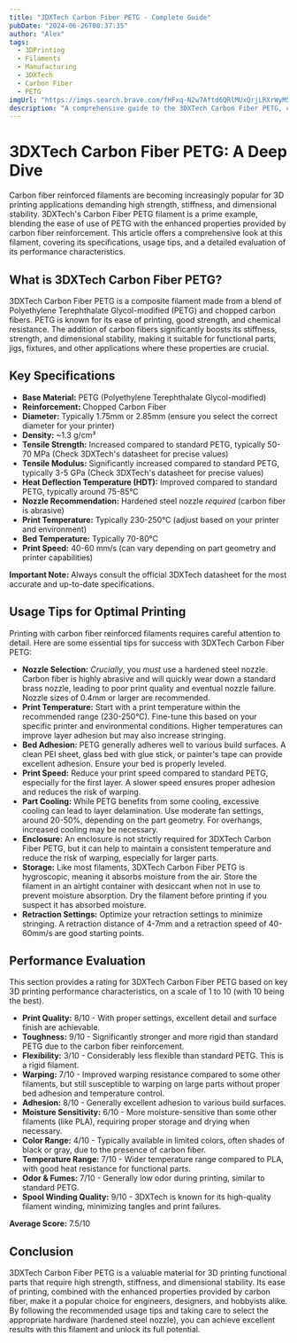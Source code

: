 ```yaml
---
title: "3DXTech Carbon Fiber PETG - Complete Guide"
pubDate: "2024-06-26T00:37:35"
author: "Alex"
tags:
  - 3DPrinting
  - Filaments
  - Manufacturing
  - 3DXTech
  - Carbon Fiber
  - PETG
imgUrl: "https://imgs.search.brave.com/fHFxq-N2w7Aftd6QRlMUxQrjLRXrWyM5HnVgcAKx7hk/rs:fit:860:0:0:0/g:ce/aHR0cHM6Ly9pbWFn/ZXMtbmEuc3NsLWlt/YWdlcy1hbWF6b24u/Y29tL2ltYWdlcy9J/LzcxcHA5SlBSVHJM/LmpwZw"
description: "A comprehensive guide to the 3DXTech Carbon Fiber PETG, covering specifications, usage tips, and comparisons with similar products."
---
```


# 3DXTech Carbon Fiber PETG: A Deep Dive

Carbon fiber reinforced filaments are becoming increasingly popular for 3D printing applications demanding high strength, stiffness, and dimensional stability. 3DXTech's Carbon Fiber PETG filament is a prime example, blending the ease of use of PETG with the enhanced properties provided by carbon fiber reinforcement. This article offers a comprehensive look at this filament, covering its specifications, usage tips, and a detailed evaluation of its performance characteristics.

## What is 3DXTech Carbon Fiber PETG?

3DXTech Carbon Fiber PETG is a composite filament made from a blend of Polyethylene Terephthalate Glycol-modified (PETG) and chopped carbon fibers. PETG is known for its ease of printing, good strength, and chemical resistance. The addition of carbon fibers significantly boosts its stiffness, strength, and dimensional stability, making it suitable for functional parts, jigs, fixtures, and other applications where these properties are crucial.

## Key Specifications

*   **Base Material:** PETG (Polyethylene Terephthalate Glycol-modified)
*   **Reinforcement:** Chopped Carbon Fiber
*   **Diameter:** Typically 1.75mm or 2.85mm (ensure you select the correct diameter for your printer)
*   **Density:** ~1.3 g/cm³
*   **Tensile Strength:** Increased compared to standard PETG, typically 50-70 MPa (Check 3DXTech's datasheet for precise values)
*   **Tensile Modulus:** Significantly increased compared to standard PETG, typically 3-5 GPa (Check 3DXTech's datasheet for precise values)
*   **Heat Deflection Temperature (HDT):** Improved compared to standard PETG, typically around 75-85°C
*   **Nozzle Recommendation:** Hardened steel nozzle *required* (carbon fiber is abrasive)
*   **Print Temperature:** Typically 230-250°C (adjust based on your printer and environment)
*   **Bed Temperature:** Typically 70-80°C
*   **Print Speed:** 40-60 mm/s (can vary depending on part geometry and printer capabilities)

**Important Note:** Always consult the official 3DXTech datasheet for the most accurate and up-to-date specifications.

## Usage Tips for Optimal Printing

Printing with carbon fiber reinforced filaments requires careful attention to detail. Here are some essential tips for success with 3DXTech Carbon Fiber PETG:

*   **Nozzle Selection:** *Crucially*, you *must* use a hardened steel nozzle. Carbon fiber is highly abrasive and will quickly wear down a standard brass nozzle, leading to poor print quality and eventual nozzle failure. Nozzle sizes of 0.4mm or larger are recommended.
*   **Print Temperature:** Start with a print temperature within the recommended range (230-250°C). Fine-tune this based on your specific printer and environmental conditions. Higher temperatures can improve layer adhesion but may also increase stringing.
*   **Bed Adhesion:** PETG generally adheres well to various build surfaces. A clean PEI sheet, glass bed with glue stick, or painter's tape can provide excellent adhesion. Ensure your bed is properly leveled.
*   **Print Speed:** Reduce your print speed compared to standard PETG, especially for the first layer. A slower speed ensures proper adhesion and reduces the risk of warping.
*   **Part Cooling:** While PETG benefits from some cooling, excessive cooling can lead to layer delamination. Use moderate fan settings, around 20-50%, depending on the part geometry. For overhangs, increased cooling may be necessary.
*   **Enclosure:** An enclosure is not strictly required for 3DXTech Carbon Fiber PETG, but it can help to maintain a consistent temperature and reduce the risk of warping, especially for larger parts.
*   **Storage:** Like most filaments, 3DXTech Carbon Fiber PETG is hygroscopic, meaning it absorbs moisture from the air. Store the filament in an airtight container with desiccant when not in use to prevent moisture absorption. Dry the filament before printing if you suspect it has absorbed moisture.
*   **Retraction Settings:** Optimize your retraction settings to minimize stringing. A retraction distance of 4-7mm and a retraction speed of 40-60mm/s are good starting points.

## Performance Evaluation

This section provides a rating for 3DXTech Carbon Fiber PETG based on key 3D printing performance characteristics, on a scale of 1 to 10 (with 10 being the best).

*   **Print Quality:** 8/10 - With proper settings, excellent detail and surface finish are achievable.
*   **Toughness:** 9/10 - Significantly stronger and more rigid than standard PETG due to the carbon fiber reinforcement.
*   **Flexibility:** 3/10 - Considerably less flexible than standard PETG. This is a rigid filament.
*   **Warping:** 7/10 - Improved warping resistance compared to some other filaments, but still susceptible to warping on large parts without proper bed adhesion and temperature control.
*   **Adhesion:** 8/10 - Generally excellent adhesion to various build surfaces.
*   **Moisture Sensitivity:** 6/10 - More moisture-sensitive than some other filaments (like PLA), requiring proper storage and drying when necessary.
*   **Color Range:** 4/10 - Typically available in limited colors, often shades of black or gray, due to the presence of carbon fiber.
*   **Temperature Range:** 7/10 - Wider temperature range compared to PLA, with good heat resistance for functional parts.
*   **Odor & Fumes:** 7/10 - Generally low odor during printing, similar to standard PETG.
*   **Spool Winding Quality:** 9/10 - 3DXTech is known for its high-quality filament winding, minimizing tangles and print failures.

**Average Score:** 7.5/10

## Conclusion

3DXTech Carbon Fiber PETG is a valuable material for 3D printing functional parts that require high strength, stiffness, and dimensional stability. Its ease of printing, combined with the enhanced properties provided by carbon fiber, make it a popular choice for engineers, designers, and hobbyists alike. By following the recommended usage tips and taking care to select the appropriate hardware (hardened steel nozzle), you can achieve excellent results with this filament and unlock its full potential.
